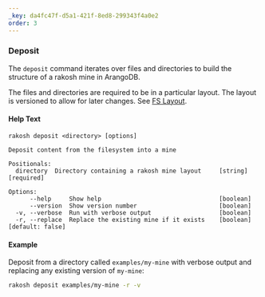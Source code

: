 ```yaml
---
_key: da4fc47f-d5a1-421f-8ed8-299343f4a0e2
order: 3
---
```


### Deposit

The `deposit` command iterates over files and directories to build the structure of a rakosh mine in ArangoDB.

The files and directories are required to be in a particular layout. The layout is versioned to allow for later changes. See [FS Layout](./8e03a31c-4624-4c1c-bf7c-fb6d9ddbcbae).

#### Help Text

```text
rakosh deposit <directory> [options]

Deposit content from the filesystem into a mine

Positionals:
  directory  Directory containing a rakosh mine layout     [string] [required]

Options:
      --help     Show help                                 [boolean]
      --version  Show version number                       [boolean]
  -v, --verbose  Run with verbose output                   [boolean]
  -r, --replace  Replace the existing mine if it exists    [boolean] [default: false]
```

#### Example

Deposit from a directory called `examples/my-mine` with verbose output and replacing any existing version of `my-mine`:

```sh
rakosh deposit examples/my-mine -r -v
```
